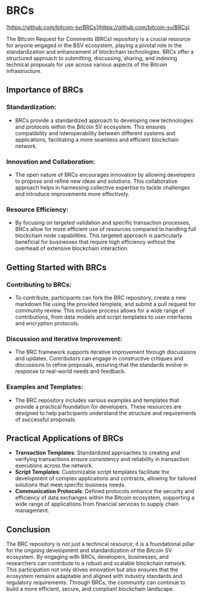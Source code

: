 # BRCs

[https://github.com/bitcoin-sv/BRCs](https://github.com/bitcoin-sv/BRCs)

The Bitcoin Request for Comments (BRCs) repository is a crucial resource for anyone engaged in the BSV ecosystem, playing a pivotal role in the standardization and enhancement of blockchain technologies. BRCs offer a structured approach to submitting, discussing, sharing, and indexing technical proposals for use across various aspects of the Bitcoin infrastructure.

## **Importance of BRCs**

### **Standardization**:

* BRCs provide a standardized approach to developing new technologies and protocols within the Bitcoin SV ecosystem. This ensures compatibility and interoperability between different systems and applications, facilitating a more seamless and efficient blockchain network.

### **Innovation and Collaboration**:

* The open nature of BRCs encourages innovation by allowing developers to propose and refine new ideas and solutions. This collaborative approach helps in harnessing collective expertise to tackle challenges and introduce improvements more effectively.

### **Resource Efficiency**:

* By focusing on targeted validation and specific transaction processes, BRCs allow for more efficient use of resources compared to handling full blockchain node capabilities. This targeted approach is particularly beneficial for businesses that require high efficiency without the overhead of extensive blockchain interaction.

## **Getting Started with BRCs**

### **Contributing to BRCs**:

* To contribute, participants can fork the BRC repository, create a new markdown file using the provided template, and submit a pull request for community review. This inclusive process allows for a wide range of contributions, from data models and script templates to user interfaces and encryption protocols.

### **Discussion and Iterative Improvement**:

* The BRC framework supports iterative improvement through discussions and updates. Contributors can engage in constructive critiques and discussions to refine proposals, ensuring that the standards evolve in response to real-world needs and feedback.

### **Examples and Templates**:

* The BRC repository includes various examples and templates that provide a practical foundation for developers. These resources are designed to help participants understand the structure and requirements of successful proposals.

## **Practical Applications of BRCs**

* **Transaction Templates**: Standardized approaches to creating and verifying transactions ensure consistency and reliability in transaction executions across the network.
* **Script Templates**: Customizable script templates facilitate the development of complex applications and contracts, allowing for tailored solutions that meet specific business needs.
* **Communication Protocols**: Defined protocols enhance the security and efficiency of data exchanges within the Bitcoin ecosystem, supporting a wide range of applications from financial services to supply chain management.

## **Conclusion**

The BRC repository is not just a technical resource; it is a foundational pillar for the ongoing development and standardization of the Bitcoin SV ecosystem. By engaging with BRCs, developers, businesses, and researchers can contribute to a robust and scalable blockchain network. This participation not only drives innovation but also ensures that the ecosystem remains adaptable and aligned with industry standards and regulatory requirements. Through BRCs, the community can continue to build a more efficient, secure, and compliant blockchain landscape.
